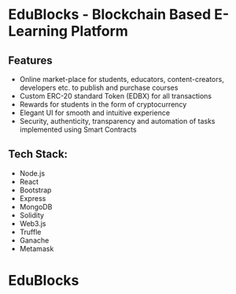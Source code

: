 # EduBlocks - Blockchain Based E-Learning Platform

## Features

- Online market-place for students, educators, content-creators, developers etc. to publish and purchase courses
- Custom ERC-20 standard Token (EDBX) for all transactions
- Rewards for students in the form of cryptocurrency
- Elegant UI for smooth and intuitive experience
- Security, authenticity, transparency and automation of tasks implemented using Smart Contracts


## Tech Stack:

- Node.js
- React
- Bootstrap
- Express
- MongoDB
- Solidity
- Web3.js
- Truffle
- Ganache
- Metamask

# EduBlocks
